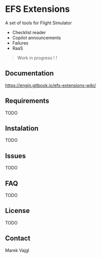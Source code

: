 # EFS Extensions
A set of tools for Flight Simulator

* Checklist reader
* Copilot announcements
* Failures
* RaaS

> Work in progress ! !

## Documentation

https://engin.gitbook.io/efs-extensions-wiki/


## Requirements

TODO

## Instalation

TODO

## Issues

TODO

## FAQ

TODO

## License

TODO

## Contact

Marek Vajgl

